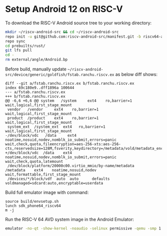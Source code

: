 # Setup Android 12 on RISC-V

To download the RISC-V Android source tree to your working directory:

```bash
mkdir ~/riscv-android-src && cd ~/riscv-android-src
repo init -u git@github.com:riscv-android-src/manifest.git -b riscv64-android-12.0.0_dev
repo sync
cd prebuilts/rust/
git lfs pull
cd -
rm external/angle/Android.bp
```

Before build, manually update `~/riscv-android-src/device/generic/goldfish/fstab.ranchu.riscv.ex` as below diff shows:

```
diff --git a/fstab.ranchu.riscv.ex b/fstab.ranchu.riscv.ex
index 69c180e9..dff1896a 100644
--- a/fstab.ranchu.riscv.ex
+++ b/fstab.ranchu.riscv.ex
@@ -6,6 +6,6 @@ system   /system     ext4    ro,barrier=1     wait,logical,first_stage_mount
 vendor   /vendor     ext4    ro,barrier=1     wait,logical,first_stage_mount
 product  /product    ext4    ro,barrier=1     wait,logical,first_stage_mount
 system_ext  /system_ext  ext4   ro,barrier=1   wait,logical,first_stage_mount
-/dev/block/vdc   /data     ext4      noatime,nosuid,nodev,nomblk_io_submit,errors=panic   wait,check,quota,fileencryption=aes-256-xts:aes-256-cts,reservedsize=128M,fsverity,keydirectory=/metadata/vold/metadata_encryption,latemount
+/dev/block/vdc  /data    ext4      noatime,nosuid,nodev,nomblk_io_submit,errors=panic   wait,check,quota,latemount
 /dev/block/platform/20000c00.virtio_mmio/by-name/metadata    /metadata    ext4    noatime,nosuid,nodev    wait,formattable,first_stage_mount
 /devices/*/block/vdf  auto  auto      defaults voldmanaged=sdcard:auto,encryptable=userdata
```

Build full emulator image with command:

```
source build/envsetup.sh
lunch sdk_phone64_riscv64
m -j
```

Run the RISC-V 64 AVD system image in the Android Emulator:

```bash
emulator -no-qt -show-kernel -noaudio -selinux permissive -qemu -smp 1 -m 3584M -bios kernel/prebuilts/5.10/riscv64/fw_jump.bin
```

